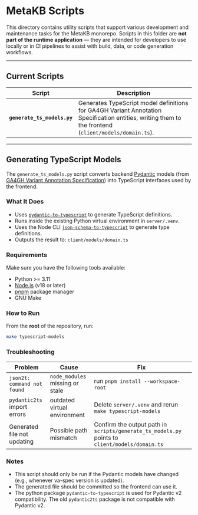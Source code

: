 # MetaKB Scripts

This directory contains utility scripts that support various development and maintenance tasks
for the MetaKB monorepo.
Scripts in this folder are **not part of the runtime application** — they are intended for
developers to use locally or in CI pipelines to assist with build, data, or code generation workflows.

---

## Current Scripts

| Script | Description |
|---------|--------------|
| **`generate_ts_models.py`** | Generates TypeScript model definitions for GA4GH Variant Annotation Specification entities, writing them to the frontend (`client/models/domain.ts`). |

---

## Generating TypeScript Models

The `generate_ts_models.py` script converts backend [Pydantic](https://docs.pydantic.dev/)
models (from [GA4GH Variant Annotation Specification](https://github.com/ga4gh/va-spec))
into TypeScript interfaces used by the frontend.

### What It Does

- Uses [`pydantic-to-typescript`](https://github.com/phillipdupuis/pydantic-to-typescript) to generate TypeScript definitions.
- Runs inside the existing Python virtual environment in `server/.venv`.
- Uses the Node CLI [`json-schema-to-typescript`](https://github.com/bcherny/json-schema-to-typescript) to generate type definitions.
- Outputs the result to: `client/models/domain.ts`

### Requirements

Make sure you have the following tools available:

- Python >= 3.11
- [Node.js](https://nodejs.org/en) (v18 or later)
- [pnpm](https://pnpm.io/) package manager
- GNU Make

### How to Run

From the **root** of the repository, run:

```bash
make typescript-models
```

### Troubleshooting

| Problem | Cause | Fix |
| - | - | - |
| `json2t: command not found` | `node_modules` missing or stale | run `pnpm install --workspace-root` |
| `pydantic2ts` import errors | outdated virtual environment | Delete `server/.venv` and rerun `make typescript-models` |
| Generated file not updating | Possible path mismatch | Confirm the output path in `scripts/generate_ts_models.py` points to `client/models/domain.ts` |

### Notes

- This script should only be run if the Pydantic models have changed (e.g., whenever va-spec version is updated).
- The generated file should be committed so the frontend can use it.
- The python package `pydantic-to-typescript` is used for Pydantic v2 compatibility. The old `pydantic2ts` package is not compatible with Pydantic v2.
